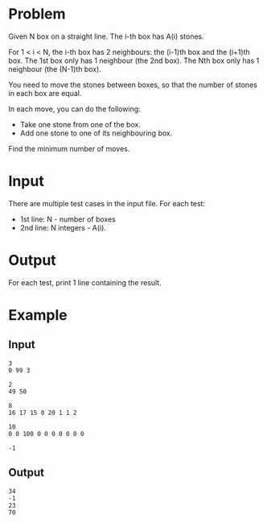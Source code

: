 # Problem

Given N box on a straight line. The i-th box has A(i) stones.

For 1 < i < N, the i-th box has 2 neighbours: the (i-1)th box and the (i+1)th box. The 1st box only has 1 neighbour (the 2nd box). The Nth box only has 1 neighbour (the (N-1)th box).

You need to move the stones between boxes, so that the number of stones in each box are equal.

In each move, you can do the following:
- Take one stone from one of the box.
- Add one stone to one of its neighbouring box.

Find the minimum number of moves.

# Input
There are multiple test cases in the input file.
For each test:
- 1st line: N - number of boxes
- 2nd line: N integers - A(i).

# Output
For each test, print 1 line containing the result.

# Example
## Input
```
3
0 99 3

2
49 50

8
16 17 15 0 20 1 1 2

10
0 0 100 0 0 0 0 0 0 0

-1

```
## Output
```
34
-1
23
70
```
